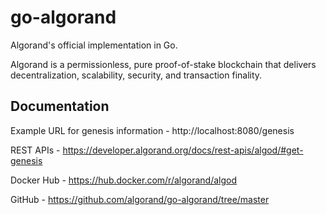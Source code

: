 # go-algorand
Algorand's official implementation in Go.

Algorand is a permissionless, pure proof-of-stake blockchain that delivers decentralization, scalability, security, and transaction finality.

## Documentation
Example URL for genesis information - http://localhost:8080/genesis

REST APIs - https://developer.algorand.org/docs/rest-apis/algod/#get-genesis

Docker Hub - https://hub.docker.com/r/algorand/algod

GitHub - https://github.com/algorand/go-algorand/tree/master
